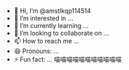 - 👋 Hi, I’m @amstlkqp114514
- 👀 I’m interested in ...
- 🌱 I’m currently learning ...
- 💞️ I’m looking to collaborate on ...
- 📫 How to reach me ...
- 😄 Pronouns: ...
- ⚡ Fun fact: ...
喵喵喵喵喵喵喵喵喵喵喵


<!---
amstlkqp114514/amstlkqp114514 is a ✨ special ✨ repository because its `README.md` (this file) appears on your GitHub profile.
You can click the Preview link to take a look at your changes.
--->
